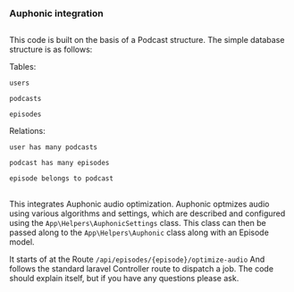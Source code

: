 <p align="center"><h3>Auphonic integration</h3></p>

##
This code is built on the basis of a Podcast structure. The simple database structure is as follows:

Tables:

`users`

`podcasts`

`episodes`

Relations:

`user has many podcasts`

`podcast has many episodes`

`episode belongs to podcast`

##
This integrates Auphonic audio optimization. Auphonic optmizes audio using various algorithms and settings, which are described and configured using the `App\Helpers\AuphonicSettings` class. This class can then be passed along to the `App\Helpers\Auphonic` class along with an Episode model.

It starts of at the Route `/api/episodes/{episode}/optimize-audio` And follows the standard laravel Controller route to dispatch a job. The code should explain itself, but if you have any questions please ask.
